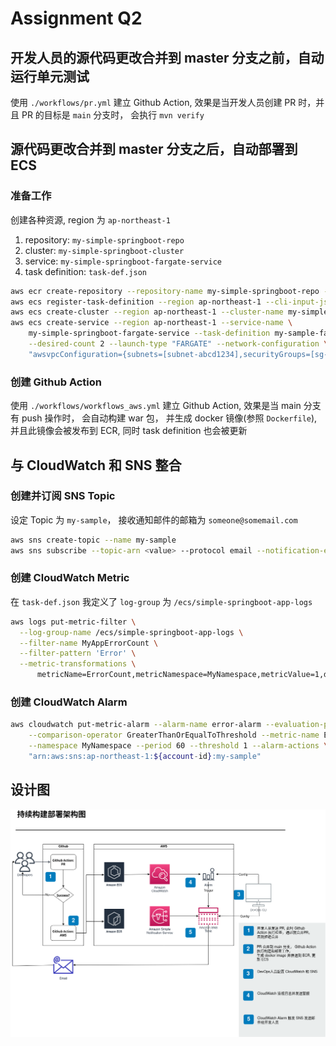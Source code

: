 # Assignment Q2

## 开发人员的源代码更改合并到 master 分支之前，自动运行单元测试

使用 `./workflows/pr.yml` 建立 Github Action, 效果是当开发人员创建 PR 时，并且 PR 的目标是 `main` 分支时， 会执行 `mvn verify`

## 源代码更改合并到 master 分支之后，自动部署到 ECS

### 准备工作

创建各种资源, region 为 `ap-northeast-1`
1. repository: `my-simple-springboot-repo`
2. cluster: `my-simple-springboot-cluster`
3. service: `my-simple-springboot-fargate-service`
4. task definition: `task-def.json`

``` sh
aws ecr create-repository --repository-name my-simple-springboot-repo --region ap-northeast-1
aws ecs register-task-definition --region ap-northeast-1 --cli-input-json file://$HOME/dev-ops/q2/task-def.json
aws ecs create-cluster --region ap-northeast-1 --cluster-name my-simple-springboot-cluster
aws ecs create-service --region ap-northeast-1 --service-name \
    my-simple-springboot-fargate-service --task-definition my-sample-fargate:1 \
    --desired-count 2 --launch-type "FARGATE" --network-configuration \
    "awsvpcConfiguration={subnets=[subnet-abcd1234],securityGroups=[sg-abcd1234]}"
```
### 创建 Github Action

使用 `./workflows/workflows_aws.yml` 建立 Github Action, 效果是当 main 分支有 push 操作时， 会自动构建 war 包， 并生成 docker 镜像(参照 `Dockerfile`), 并且此镜像会被发布到 ECR, 同时 task definition 也会被更新

## 与 CloudWatch 和 SNS 整合

### 创建并订阅 SNS Topic

设定 Topic 为 `my-sample`， 接收通知邮件的邮箱为 `someone@somemail.com`

``` sh
aws sns create-topic --name my-sample
aws sns subscribe --topic-arn <value> --protocol email --notification-endpoint someone@somemail.com
```

### 创建 CloudWatch Metric

在 `task-def.json` 我定义了 `log-group` 为 `/ecs/simple-springboot-app-logs`

``` sh
aws logs put-metric-filter \
  --log-group-name /ecs/simple-springboot-app-logs \
  --filter-name MyAppErrorCount \
  --filter-pattern 'Error' \
  --metric-transformations \
      metricName=ErrorCount,metricNamespace=MyNamespace,metricValue=1,defaultValue=0
``` 

### 创建 CloudWatch Alarm

``` sh
aws cloudwatch put-metric-alarm --alarm-name error-alarm --evaluation-periods 1 \
    --comparison-operator GreaterThanOrEqualToThreshold --metric-name ErrorCount \
    --namespace MyNamespace --period 60 --threshold 1 --alarm-actions \
    "arn:aws:sns:ap-northeast-1:${account-id}:my-sample"
```

## 设计图

![持续构建部署架构图](./持续构建部署架构图.drawio.png "持续构建部署架构图")
